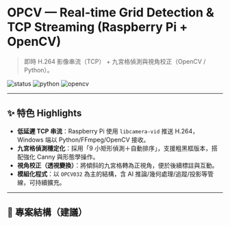 # OPCV — Real-time Grid Detection & TCP Streaming (Raspberry Pi + OpenCV)

> 即時 H.264 影像串流（TCP） + 九宮格偵測與視角校正（OpenCV / Python）。

![status](https://img.shields.io/badge/status-active-brightgreen) ![python](https://img.shields.io/badge/python-3.10%2B-blue) ![opencv](https://img.shields.io/badge/OpenCV-4.x-red)

---

## ✨ 特色 Highlights
- **低延遲 TCP 串流**：Raspberry Pi 使用 `libcamera-vid` 推送 H.264，Windows 端以 Python/FFmpeg/OpenCV 接收。
- **九宮格偵測穩定化**：採用「9 小矩形偵測＋自動排序」，支援粗黑框版本，搭配強化 Canny 與形態學操作。
- **視角校正（透視變換）**：將傾斜的九宮格轉為正視角，便於後續標註與互動。
- **模組化程式**：以 `OPCV032` 為主的結構，含 AI 推論/幾何處理/追蹤/投影等管線，可持續擴充。

---

## 🧱 專案結構（建議）
